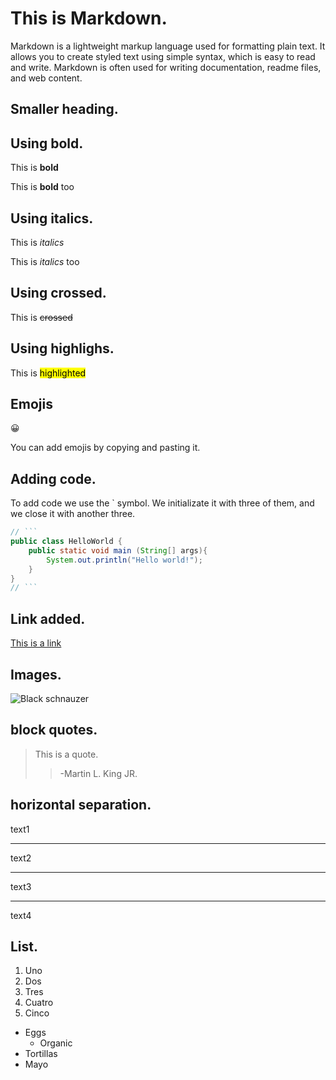 # This is Markdown.

Markdown is a lightweight markup language used for formatting plain text. It allows you to create styled text using simple syntax, which is easy to read and write. Markdown is often used for writing documentation, readme files, and web content.

## Smaller heading.

## Using bold.

This is **bold** 

This is __bold__ too

## Using italics.

This is *italics*

This is _italics_ too

## Using crossed.

This is ~~crossed~~

## Using highlighs.

This is <mark>highlighted</mark>

## Emojis

😀

You can add emojis by copying and pasting it.

## Adding code.

To add code we use the ` symbol. We initializate it with three of them, and we close it with another three.

```java
// ```
public class HelloWorld {
    public static void main (String[] args){
        System.out.println("Hello world!");
    }
}
// ```
```
## Link added.

[This is a link](http://google.com)

## Images.

![Black schnauzer](https://i.pinimg.com/736x/ec/f0/60/ecf060093664362ecf921998eb9507bf.jpg)

## block quotes.

> This is a quote.  
>> -Martin L. King JR.

## horizontal separation.

text1

---
text2
***
text3
___
text4

## List.

1. Uno
2. Dos
3. Tres
4. Cuatro
5. Cinco

* Eggs
    * Organic
* Tortillas
* Mayo

